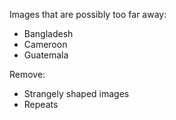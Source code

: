 Images that are possibly too far away:
 - Bangladesh
 - Cameroon
 - Guatemala

Remove:
 - Strangely shaped images
 - Repeats

